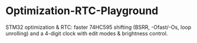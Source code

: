 # Optimization-RTC-Playground
STM32 optimization &amp; RTC: faster 74HC595 shifting (BSRR, -Ofast/-Os, loop unrolling) and a 4-digit clock with edit modes &amp; brightness control.
